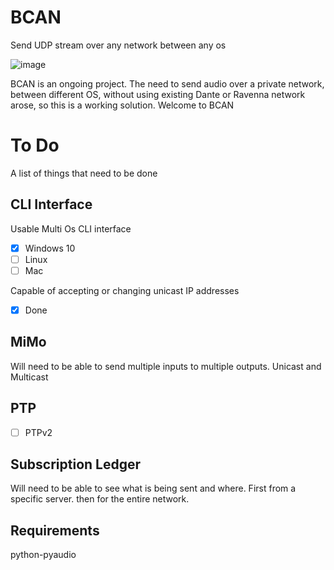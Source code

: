 # BCAN
Send UDP stream over any network between any os

![image](https://user-images.githubusercontent.com/21957617/206717972-94a0e5f4-df21-4798-85d8-a3a9f745b81a.png)

BCAN is an ongoing project.
The need to send audio over a private network, between different OS, without using existing Dante or Ravenna network arose, so this is a working solution. 
Welcome to BCAN

# To Do

A list of things that need to be done 

## CLI Interface
Usable Multi Os CLI interface 
- [x] Windows 10
- [ ] Linux
- [ ] Mac

Capable of accepting or changing unicast IP addresses
- [x] Done

## MiMo
Will need to be able to send multiple inputs to multiple outputs.
Unicast and Multicast

## PTP
- [ ] PTPv2

## Subscription Ledger
Will need to be able to see what is being sent and where.
First from a specific server. then for the entire network.


## Requirements
python-pyaudio
